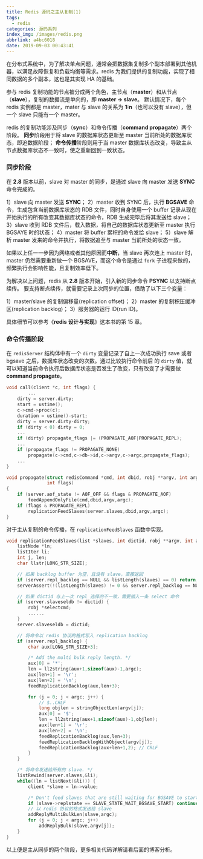 ```yaml
---
title: Redis 源码之主从复制(1)
tags:
  - redis
categories: 源码系列
index_img: /images/redis.png
abbrlink: a4bc6018
date: 2019-09-03 00:43:41
---
```

在分布式系统中，为了解决单点问题，通常会把数据集复制多个副本部署到其他机器，以满足故障恢复和负载均衡等需求。redis 为我们提供的复制功能，实现了相同数据的多个副本，这也是其实现 HA 的基础。

<!--more---->

参与 redis 复制功能的节点被分成两个角色，主节点（**master**）和从节点（**slave**），复制的数据流是单向的，即 **master → slave**。
默认情况下，每个 redis 实例都是 master，mater 与 slave 的关系为 **1:n**（也可以没有 slave），但一个 slave 只能有一个 master。

redis 的复制功能涉及同步（**sync**）和命令传播（**command propagate**）两个阶段。
**同步**阶段用于将 slave 的数据库状态更新至 master 当前所处的数据库状态，即追数据阶段；
**命令传播**阶段则用于当 master 数据库状态改变，导致主从节点数据库状态不一致时，使之重新回到一致状态。

### 同步阶段

在 **2.8** 版本以前，slave 对 master 的同步，是通过 slave 向 master 发送 **SYNC** 命令完成的。

1）slave 向 master 发送 **SYNC**；
2）master 收到 SYNC 后，执行 **BGSAVE** 命令，生成包含当前数据库状态的 RDB 文件，同时自身使用一个 buffer 记录从现在开始执行的所有改变其数据库状态的命令，RDB 生成完毕后将其发送给 slave；
3）slave 收到 RDB 文件后，载入数据，将自己的数据库状态更新至 master 执行 BGSAYE 时的状态；
4）master 将 buffer 累积的命令发给 slave；
5）slave 解析 master 发来的命令并执行，将数据追至与 master 当前所处的状态一致。

如果以上任一一步因为网络或者其他原因而**中断**，当 slave 再次连上 master 时，master 仍然需要重新做一个 BGSAVE，而这个命令是通过 `fork` 子进程来做的，频繁执行会影响性能，且复制效率低下。

为解决以上问题，redis 从 **2.8** 版本开始，引入新的同步命令 **PSYNC** 以支持断点续传。
要支持断点续传，就需要记录上次同步的位置，借助了以下三个变量：

1）master/slave 的复制偏移量(replication offset)；
2）master 的复制积压缓冲区(replication backlog)；
3）服务器的运行 ID(run ID)。

具体细节可以参考《**redis 设计与实现**》这本书的第 15 章。

### 命令传播阶段

在 `redisServer` 结构体中有一个 `dirty` 变量记录了自上一次成功执行 save 或者 bgsave 之后，数据库状态改变的次数。通过比较执行命令前后 的 `dirty` 值，就可以知道当前命令执行后数据库状态是否发生了改变，只有改变了才需要做 **command propagate**。

```c
void call(client *c, int flags) {
		...
    dirty = server.dirty;
    start = ustime();
    c->cmd->proc(c);
    duration = ustime()-start;
    dirty = server.dirty-dirty;
    if (dirty < 0) dirty = 0;
    ...
    if (dirty) propagate_flags |= (PROPAGATE_AOF|PROPAGATE_REPL);
    ...
    if (propagate_flags != PROPAGATE_NONE)
      	propagate(c->cmd,c->db->id,c->argv,c->argc,propagate_flags);
    ...
}

void propagate(struct redisCommand *cmd, int dbid, robj **argv, int argc,
               int flags)
{
    if (server.aof_state != AOF_OFF && flags & PROPAGATE_AOF)
        feedAppendOnlyFile(cmd,dbid,argv,argc);
    if (flags & PROPAGATE_REPL)
        replicationFeedSlaves(server.slaves,dbid,argv,argc);
}
```

对于主从复制的命令传播，在 `replicationFeedSlaves` 函数中实现。

```c
void replicationFeedSlaves(list *slaves, int dictid, robj **argv, int argc) {
    listNode *ln;
    listIter li;
    int j, len;
    char llstr[LONG_STR_SIZE];

    // 如果 backlog buffer 为空，且没有 slave，直接返回
    if (server.repl_backlog == NULL && listLength(slaves) == 0) return;
    serverAssert(!(listLength(slaves) != 0 && server.repl_backlog == NULL));

    // 如果 dictid 与上一次 repl 选择的不一致，需要插入一条 select 命令
    if (server.slaveseldb != dictid) {
        robj *selectcmd;
        ......
    }
    server.slaveseldb = dictid;

    // 将命令以 redis 协议的格式写入 replication backlog
    if (server.repl_backlog) {
        char aux[LONG_STR_SIZE+3];

        /* Add the multi bulk reply length. */
        aux[0] = '*';
        len = ll2string(aux+1,sizeof(aux)-1,argc);
        aux[len+1] = '\r';
        aux[len+2] = '\n';
        feedReplicationBacklog(aux,len+3);

        for (j = 0; j < argc; j++) {
            // $..CRLF
            long objlen = stringObjectLen(argv[j]);
            aux[0] = '$';
            len = ll2string(aux+1,sizeof(aux)-1,objlen);
            aux[len+1] = '\r';
            aux[len+2] = '\n';
            feedReplicationBacklog(aux,len+3);
            feedReplicationBacklogWithObject(argv[j]);
            feedReplicationBacklog(aux+len+1,2); // CRLF
        }
    }

    /* 将命令发送给所有的 slave. */
    listRewind(server.slaves,&li);
    while((ln = listNext(&li))) {
        client *slave = ln->value;

        /* Don't feed slaves that are still waiting for BGSAVE to start */
        if (slave->replstate == SLAVE_STATE_WAIT_BGSAVE_START) continue;
        // 以 redis 协议的格式发送给 slave
        addReplyMultiBulkLen(slave,argc);
        for (j = 0; j < argc; j++)
            addReplyBulk(slave,argv[j]);
    }
}
```

以上便是主从同步的两个阶段，更多相关代码详解请看后面的博客分析。
